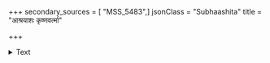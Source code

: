 +++
secondary_sources = [ "MSS_5483",]
jsonClass = "Subhaashita"
title = "आश्रयाशः कृष्णवर्त्मा"

+++

<details><summary>Text</summary>

आश्रयाशः कृष्णवर्त्मा दहनश्चैष दुर्जनः।  
अग्निरेव तथाप्यस्मिन् स्याद् भस्मनि हुतं हुतम्॥
</details>
